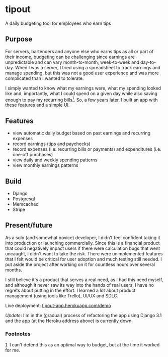 # tipout
A daily budgeting tool for employees who earn tips

## Purpose
For servers, bartenders and anyone else who earns tips as all or part of their income, budgeting can be challenging since earnings are unpredictable and can vary month-to-month, week-to-week and day-to-day. When I was a server, I tried using a spreadsheet to track earnings and manage spending, but this was not a good user experience and was more complicated than I wanted to tolerate.

I simply wanted to know what my earnings were, what my spending looked like and, importantly, what I could spend on a given day while also saving enough to pay my recurring bills[<sup id="footnote">1</sup>](#fn1). So, a few years later, I built an app with these features and a simple UI.

## Features
- view automatic daily budget based on past earnings and recurring expenses
- record earnings (tips and paychecks)
- record expenses (i.e. recurring bills or payments) and expenditures (i.e. one-off purchases)
- view daily and weekly spending patterns
- view monthly earnings patterns

## Build
- Django
- Postgresql
- Memcached
- Stripe

## Present/future
As a solo (and somewhat novice) developer, I didn't feel confident taking it into production or launching commercially. Since this is a financial product that could negatively impact users if there were calculation bugs that went uncaught, I didn't want to take the risk. There were unimplemented features that I felt would be critical for user adoption and much testing still needed. I put aside the project after working on it for countless hours over several months.

I still believe it's a product that serves a real need, as I had this need myself, and although it never saw its way into the hands of real users, I have no regrets about putting in the effort. I learned a lot about product management (using tools like Trello), UI/UX and SDLC.

Live deployment: [tipout-app.herokuapp.com/demo](https://tipout-app.herokuapp.com/demo)

_Update_: I'm in the (gradual) process of refactoring the app using Django 3.1 and the app (at the Heroku address above) is currently down.

### Footnotes
<span id="fn1"></span> [1](#footnote). I can't defend this as an optimal way to budget, but at the time it worked for me.
